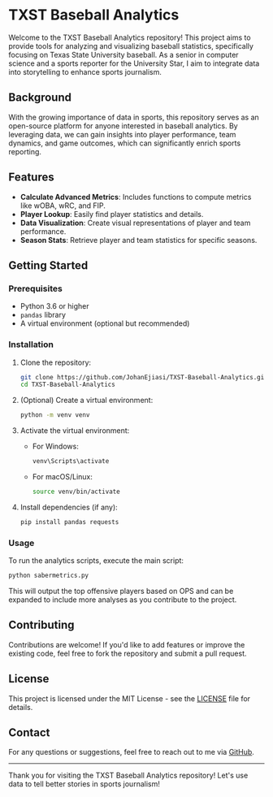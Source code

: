 
# TXST Baseball Analytics

Welcome to the TXST Baseball Analytics repository! This project aims to provide tools for analyzing and visualizing baseball statistics, specifically focusing on Texas State University baseball. As a senior in computer science and a sports reporter for the University Star, I aim to integrate data into storytelling to enhance sports journalism.

## Background

With the growing importance of data in sports, this repository serves as an open-source platform for anyone interested in baseball analytics. By leveraging data, we can gain insights into player performance, team dynamics, and game outcomes, which can significantly enrich sports reporting.

## Features

- **Calculate Advanced Metrics**: Includes functions to compute metrics like wOBA, wRC, and FIP.
- **Player Lookup**: Easily find player statistics and details.
- **Data Visualization**: Create visual representations of player and team performance.
- **Season Stats**: Retrieve player and team statistics for specific seasons.

## Getting Started

### Prerequisites

- Python 3.6 or higher
- `pandas` library
- A virtual environment (optional but recommended)

### Installation

1. Clone the repository:
   ```bash
   git clone https://github.com/JohanEjiasi/TXST-Baseball-Analytics.git
   cd TXST-Baseball-Analytics
   ```

2. (Optional) Create a virtual environment:
   ```bash
   python -m venv venv
   ```

3. Activate the virtual environment:
   - For Windows:
     ```bash
     venv\Scripts\activate
     ```
   - For macOS/Linux:
     ```bash
     source venv/bin/activate
     ```

4. Install dependencies (if any):
   ```bash
   pip install pandas requests
   ```

### Usage

To run the analytics scripts, execute the main script:
```bash
python sabermetrics.py
```

This will output the top offensive players based on OPS and can be expanded to include more analyses as you contribute to the project.

## Contributing

Contributions are welcome! If you'd like to add features or improve the existing code, feel free to fork the repository and submit a pull request.

## License

This project is licensed under the MIT License - see the [LICENSE](LICENSE) file for details.

## Contact

For any questions or suggestions, feel free to reach out to me via [GitHub](https://github.com/JohanEjiasi).

---

Thank you for visiting the TXST Baseball Analytics repository! Let's use data to tell better stories in sports journalism!
